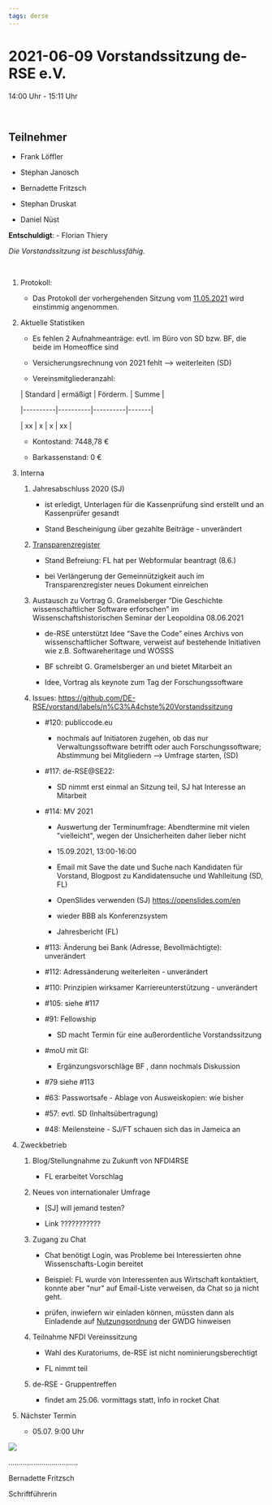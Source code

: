 ```yaml
---
tags: derse
---
```


2021-06-09 Vorstandssitzung de-RSE e.V.
=======================================

14:00 Uhr - 15:11 Uhr

 

Teilnehmer
----------

-   Frank Löffler

-   Stephan Janosch

-   Bernadette Fritzsch

-   Stephan Druskat

-   Daniel Nüst

**Entschuldigt**: - Florian Thiery

*Die Vorstandssitzung ist beschlussfähig.*

 

1.  Protokoll:

    -   Das Protokoll der vorhergehenden Sitzung vom
        [11.05.2021](https://github.com/DE-RSE/protokolle/blob/master/Vorstandssitzungen/Protokoll-Vorstand-deRSE-2021-05-11.md)
        wird einstimmig angenommen.

2.  Aktuelle Statistiken

    -   Es fehlen 2 Aufnahmeanträge: evtl. im Büro von SD bzw. BF, die beide im
        Homeoffice sind

    -   Versicherungsrechnung von 2021 fehlt --\> weiterleiten (SD)

    -   Vereinsmitgliederanzahl:

    \| Standard \| ermäßigt \| Förderm. \| Summe \|

    \|----------\|----------\|----------\|-------\|

    \| xx \| x \| x \| xx \|

    -   Kontostand: 7448,78 €

    -   Barkassenstand: 0 €

3.  Interna

    1.  Jahresabschluss 2020 (SJ)

        -   ist erledigt, Unterlagen für die Kassenprüfung sind erstellt und an
            Kassenprüfer gesandt

        -   Stand Bescheinigung über gezahlte Beiträge - unverändert

    2.  [Transparenzregister](https://github.com/DE-RSE/vorstand/issues/108)

        -   Stand Befreiung: FL hat per Webformular beantragt (8.6.)

        -   bei Verlängerung der Gemeinnützigkeit auch im Transparenzregister
            neues Dokument einreichen

    3.  Austausch zu Vortrag G. Gramelsberger “Die Geschichte wissenschaftlicher
        Software erforschen” im Wissenschaftshistorischen Seminar der Leopoldina
        08.06.2021

        -   de-RSE unterstützt Idee “Save the Code” eines Archivs von
            wissenschaftlicher Software, verweist auf bestehende Initiativen wie
            z.B. Softwareheritage und WOSSS

        -   BF schreibt G. Gramelsberger an und bietet Mitarbeit an

        -   Idee, Vortrag als keynote zum Tag der Forschungssoftware

    4.  Issues:
        https://github.com/DE-RSE/vorstand/labels/n%C3%A4chste%20Vorstandssitzung

        -   \#120: publiccode.eu

            -   nochmals auf Initiatoren zugehen, ob das nur Verwaltungssoftware
                betrifft oder auch Forschungssoftware; Abstimmung bei
                Mitgliedern --\> Umfrage starten, (SD)

        -   \#117: de-RSE\@SE22:

            -   SD nimmt erst einmal an Sitzung teil, SJ hat Interesse an
                Mitarbeit

        -   \#114: MV 2021

            -   Auswertung der Terminumfrage: Abendtermine mit vielen
                "vielleicht", wegen der Unsicherheiten daher lieber nicht

            -   15.09.2021, 13:00-16:00

            -   Email mit Save the date und Suche nach Kandidaten für Vorstand,
                Blogpost zu Kandidatensuche und Wahlleitung (SD, FL)

            -   OpenSlides verwenden (SJ) https://openslides.com/en

            -   wieder BBB als Konferenzsystem

            -   Jahresbericht (FL)

        -   \#113: Änderung bei Bank (Adresse, Bevollmächtigte): unverändert

        -   \#112: Adressänderung weiterleiten - unverändert

        -   \#110: Prinzipien wirksamer Karriereunterstützung - unverändert

        -   \#105: siehe \#117

        -   \#91: Fellowship

            -   SD macht Termin für eine außerordentliche Vorstandssitzung

        -   \#moU mit GI:

            -   Ergänzungsvorschläge BF , dann nochmals Diskussion

        -   \#79 siehe \#113

        -   \#63: Passwortsafe - Ablage von Ausweiskopien: wie bisher

        -   \#57: evtl. SD (Inhaltsübertragung)

        -   \#48: Meilensteine - SJ/FT schauen sich das in Jameica an

4.  Zweckbetrieb

    1.  Blog/Stellungnahme zu Zukunft von NFDI4RSE

        -   FL erarbeitet Vorschlag

    2.  Neues von internationaler Umfrage

        -   [SJ] will jemand testen?

        -   Link ???????????

    3.  Zugang zu Chat

        -   Chat benötigt Login, was Probleme bei Interessierten ohne
            Wissenschafts-Login bereitet

        -   Beispiel: FL wurde von Interessenten aus Wirtschaft kontaktiert,
            konnte aber "nur" auf Email-Liste verweisen, da Chat so ja nicht
            geht.

        -   prüfen, inwiefern wir einladen können, müssten dann als Einladende
            auf
            [Nutzungsordnung](https://www.gwdg.de/web/guest/about-us/catalog/terms-and-conditions/terms-of-use)
            der GWDG hinweisen

    4.  Teilnahme NFDI Vereinssitzung

        -   Wahl des Kuratoriums, de-RSE ist nicht nominierungsberechtigt

        -   FL nimmt teil

    5.  de-RSE - Gruppentreffen

        -   findet am 25.06. vormittags statt, Info in rocket Chat

5.  Nächster Termin

    -   05.07. 9:00 Uhr

![](spacer.jpg)

..................................

Bernadette Fritzsch

Schriftführerin

